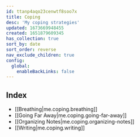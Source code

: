 ```yaml
---
id: ttanp4aqo23cenwtf8soo7x
title: Coping
desc: 'My coping strategies'
updated: 1673669948455
created: 1651879609345
has_collection: true
sort_by: date
sort_order: reverse
nav_exclude_children: true
config:
  global:
    enableBackLinks: false
---
```


## Index
- [[Breathing|me.coping.breathing]]
- [[Going Far Away|me.coping.going-far-away]]
- [[Organizing Notes|me.coping.organizing-notes]]
- [[Writing|me.coping.writing]]
